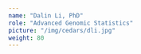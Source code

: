```yaml
---
name: "Dalin Li, PhD"
role: "Advanced Genomic Statistics"
picture: "/img/cedars/dli.jpg"
weight: 80
---
```


